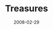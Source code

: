 ---
layout: music 
title: "Treasures"
date: 2008-02-29 
description: "Music from the Consumed journey."
audio: "http://s3.amazonaws.com/crossroads-media/music/audio/Treasures.mp3"
audio-duration: "04:14"
tag: 
 - consumed
 - consumerism
 - generosity
src: "http://s3.amazonaws.com/crossroads-media/images/DefaultVideoImage.jpg"
---